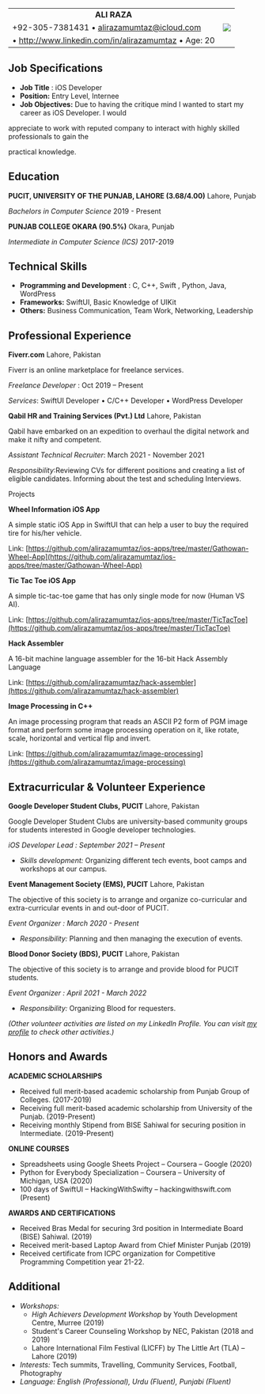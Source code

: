 
  <table align="center" border="0">
  <tr border="0">
   <td colspan="1" align="center"><strong>ALI RAZA</strong></th>
    <td rowspan="3"><img src="https://i.ibb.co/9YGyNNK/IMG-7993.jpg" border="0" /></td>
  </tr>
  <tr>
    <td>+92-305-7381431 • <a href="mailto:alirazamumtaz@icloud.com">alirazamumtaz@icloud.com</a></td>
  </tr>
  <tr>
    <td>• <a href="http://www.linkedin.com/in/alirazamumtaz">http://www.linkedin.com/in/alirazamumtaz</a> • Age: 20</td>
  </tr>
</table>

Job Specifications
---

- **Job Title** : iOS Developer
- **Position:** Entry Level, Internee
- **Job Objectives:** Due to having the critique mind I wanted to start my career as iOS Developer. I would

appreciate to work with reputed company to interact with highly skilled professionals to gain the

practical knowledge.

Education
---

**PUCIT, UNIVERSITY OF THE PUNJAB, LAHORE (3.68/4.00)** Lahore, Punjab

_Bachelors in Computer Science_ 2019 - Present

**PUNJAB COLLEGE OKARA (90.5%)** Okara, Punjab

_Intermediate in Computer Science (ICS)_ 2017-2019

Technical Skills
---

- **Programming and Development** : C, C++, Swift , Python, Java, WordPress
- **Frameworks:** SwiftUI, Basic Knowledge of UIKit
- **Others:** Business Communication, Team Work, Networking, Leadership

Professional Experience
---

**Fiverr.com** Lahore, Pakistan

Fiverr is an online marketplace for freelance services.

_Freelance Developer_ : Oct 2019 – Present

_Services_: SwiftUI Developer • C/C++ Developer • WordPress Developer

**Qabil HR and Training Services (Pvt.) Ltd** Lahore, Pakistan

Qabil have embarked on an expedition to overhaul the digital network and make it nifty and competent.

_Assistant Technical Recruiter_: March 2021 - November 2021

_Responsibility_:Reviewing CVs for different positions and creating a list of eligible candidates. Informing about the test and scheduling Interviews.

Projects

**Wheel Information iOS App**

A simple static iOS App in SwiftUI that can help a user to buy the required tire for his/her vehicle.

Link: [https://github.com/alirazamumtaz/ios-apps/tree/master/Gathowan-Wheel-App](https://github.com/alirazamumtaz/ios-apps/tree/master/Gathowan-Wheel-App)

**Tic Tac Toe iOS App**

A simple tic-tac-toe game that has only single mode for now (Human VS AI).

Link: [https://github.com/alirazamumtaz/ios-apps/tree/master/TicTacToe](https://github.com/alirazamumtaz/ios-apps/tree/master/TicTacToe)

**Hack Assembler**

A 16-bit machine language assembler for the 16-bit Hack Assembly Language

Link: [https://github.com/alirazamumtaz/hack-assembler](https://github.com/alirazamumtaz/hack-assembler)

**Image Processing in C++**

An image processing program that reads an ASCII P2 form of PGM image format and perform some image processing operation on it, like rotate, scale, horizontal and vertical flip and invert.

Link: [https://github.com/alirazamumtaz/image-processing](https://github.com/alirazamumtaz/image-processing)

Extracurricular &amp; Volunteer Experience
---

**Google Developer Student Clubs, PUCIT** Lahore, Pakistan

Google Developer Student Clubs are university-based community groups for students interested in Google developer technologies.

_iOS Developer Lead : September 2021 – Present_

 - _Skills development:_ Organizing different tech events, boot camps and workshops at our campus.

**Event Management Society (EMS), PUCIT** Lahore, Pakistan

The objective of this society is to arrange and organize co-curricular and extra-curricular events in and out-door of PUCIT.

_Event Organizer : March 2020 - Present_

 - _Responsibility:_ Planning and then managing the execution of events.

**Blood Donor Society (BDS), PUCIT** Lahore, Pakistan

The objective of this society is to arrange and provide blood for PUCIT students.

_Event Organizer : April 2021 - March 2022_

 - _Responsibility:_ Organizing Blood for requesters.

_(Other volunteer activities are listed on my LinkedIn Profile. You can visit_ [_my profile_](https://www.linkedin.com/in/alirazamumtaz/) _to check other activities.)_

Honors and Awards
---
**ACADEMIC SCHOLARSHIPS**

- Received full merit-based academic scholarship from Punjab Group of Colleges. (2017-2019)
- Receiving full merit-based academic scholarship from University of the Punjab. (2019-Present)
- Receiving monthly Stipend from BISE Sahiwal for securing position in Intermediate. (2019-Present)

**ONLINE COURSES**

- Spreadsheets using Google Sheets Project – Coursera – Google (2020)
- Python for Everybody Specialization – Coursera – University of Michigan, USA (2020)
- 100 days of SwiftUI – HackingWithSwifty – hackingwithswift.com (Present)

**AWARDS AND CERTIFICATIONS**

- Received Bras Medal for securing 3rd position in Intermediate Board (BISE) Sahiwal. (2019)
- Received merit-based Laptop Award from Chief Minister Punjab (2019)
- Received certificate from ICPC organization for Competitive Programming Competition year 21-22.

Additional
---

- _Workshops:_
  - _High Achievers Development Workshop_ by Youth Development Centre, Murree (2019)
  - Student&#39;s Career Counseling Workshop by NEC, Pakistan (2018 and 2019)
  - Lahore International Film Festival (LICFF) by The Little Art (TLA) – Lahore (2019)
- _Interests:_ Tech summits, Travelling, Community Services, Football, Photography
- _Language: English (Professional), Urdu (Fluent), Punjabi (Fluent)_
